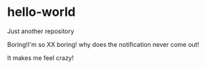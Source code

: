 # hello-world
Just another repository

Boring!I'm so XX boring! why does the notification never come out!

It makes me feel crazy!
